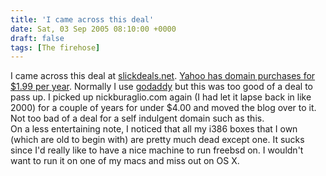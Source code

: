 ```yaml
---
title: 'I came across this deal'
date: Sat, 03 Sep 2005 08:10:00 +0000
draft: false
tags: [The firehose]
---
```


I came across this deal at [slickdeals.net](http://slickdeals.net/). [Yahoo has domain purchases for $1.99 per year](http://smallbusiness.yahoo.com/domains/?p=CRUISE). Normally I use [godaddy](http://godaddy.com/) but this was too good of a deal to pass up. I picked up nickburaglio.com again (I had let it lapse back in like 2000) for a couple of years for under $4.00 and moved the blog over to it. Not too bad of a deal for a self indulgent domain such as this.  
On a less entertaining note, I noticed that all my i386 boxes that I own (which are old to begin with) are pretty much dead except one. It sucks since I'd really like to have a nice machine to run freebsd on. I wouldn't want to run it on one of my macs and miss out on OS X.